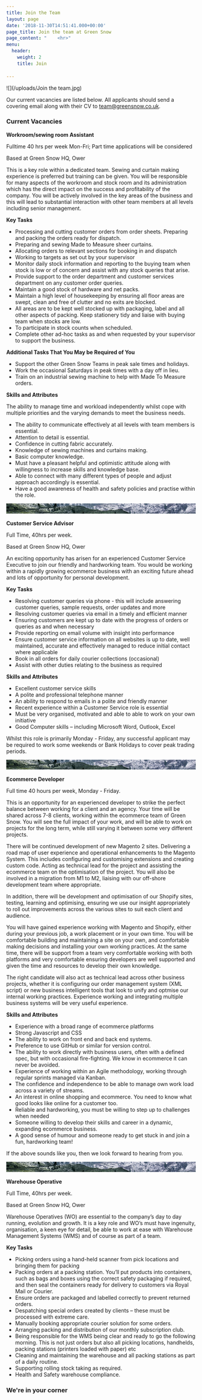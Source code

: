 ```yaml
---
title: Join the Team
layout: page
date: '2018-11-30T14:51:41.000+00:00'
page_title: Join the team at Green Snow
page_content: "    <hr>"
menu:
  header:
    weight: 2
    title: Join

---
```

![](/uploads/Join the team.jpg)

Our current vacancies are listed below.   All applicants should send a covering email along with their CV to team@greensnow.co.uk.

### Current Vacancies

**Workroom/sewing room Assistant**

Fulltime 40 hrs per week Mon-Fri; Part time applications will be considered

Based at Green Snow HQ, Ower

This is a key role within a dedicated team. Sewing and curtain making experience is preferred but training can be given.  You will be responsible for many aspects of the workroom and stock room and its administration which has the direct impact on the success and profitability of the company.  You will be actively involved in the key areas of the business and this will lead to substantial interaction with other team members at all levels including senior management.

**Key Tasks**

* Processing and cutting customer orders from order sheets.  Preparing and packing the orders ready for dispatch.
* Preparing and sewing Made to Measure sheer curtains. 
* Allocating orders to relevant sections for booking in and dispatch	
* Working to targets as set out by your supervisor
* Monitor daily stock information and reporting to the buying team when stock is low or of concern and assist with any stock queries that arise.
* Provide support to the order department and customer services department on any customer order queries.
* Maintain a good stock of hardware and net packs.
* Maintain a high level of housekeeping by ensuring all floor areas are swept, clean and free of clutter and no exits are blocked.
* All areas are to be kept well stocked up with packaging, label and all other aspects of packing.  Keep stationery tidy and liaise with buying team when stocks are low.
* To participate in stock counts when scheduled.
* Complete other ad-hoc tasks as and when requested by your supervisor to support the business.

**Additional Tasks That You May be Required of You**

* Support the other Green Snow Teams in peak sale times and holidays.
* Work the occasional Saturdays in peak times with a day off in lieu.
* Train on an industrial sewing machine to help with Made To Measure orders.

**Skills and Attributes**

The ability to manage time and workload independently whilst cope with multiple priorities and the varying demands to meet the business needs.

* The ability to communicate effectively at all levels with team members is essential.
* Attention to detail is essential.
* Confidence in cutting fabric accurately.
* Knowledge of sewing machines and curtains making.
* Basic computer knowledge.
* Must have a pleasant helpful and optimistic attitude along with willingness to increase skills and knowledge base.
* Able to connect with many different types of people and adjust approach accordingly is essential.
* Have a good awareness of health and safety policies and practise within the role.

![](/uploads/break.jpg)

**Customer Service Advisor**

Full Time, 40hrs per week.

Based at Green Snow HQ, Ower

An exciting opportunity has arisen for an experienced Customer Service Executive to join our friendly and hardworking team. You would be working within a rapidly growing ecommerce business with an exciting future ahead and lots of opportunity for personal development.

**Key Tasks**

* Resolving customer queries via phone - this will include answering customer queries, sample requests, order updates and more
* Resolving customer queries via email in a timely and efficient manner
* Ensuring customers are kept up to date with the progress of orders or queries as and when necessary
* Provide reporting on email volume with insight into performance
* Ensure customer service information on all websites is up to date, well maintained, accurate and effectively managed to reduce initial contact where applicable
* Book in all orders for daily courier collections (occasional)
* Assist with other duties relating to the business as required

**Skills and Attributes**

* Excellent customer service skills
* A polite and professional telephone manner
* An ability to respond to emails in a polite and friendly manner
* Recent experience within a Customer Service role is essential
* Must be very organised, motivated and able to able to work on your own initiative
* Good Computer skills – including Microsoft Word, Outlook, Excel

Whilst this role is primarily Monday - Friday, any successful applicant may be required to work some weekends or Bank Holidays to cover peak trading periods.

![](/uploads/break.jpg)

**Ecommerce Developer**

Full time 40 hours per week, Monday - Friday.

This is an opportunity for an experienced developer to strike the perfect balance between working for a client and an agency. Your time will be shared across 7-8 clients, working within the ecommerce team of Green Snow. You will see the full impact of your work, and will be able to work on projects for the long term, while still varying it between some very different projects.

There will be continued development of new Magento 2 sites. Delivering a road map of user experience and operational enhancements to the Magento System. This includes configuring and customising extensions and creating custom code. Acting as technical lead for the project and assisting the ecommerce team on the optimisation of the project.    You will also be involved in a migration from M1 to M2, liaising with our off-shore development team where appropriate.

In addition, there will be development and optimisation of our Shopify sites, testing, learning and optimising, ensuring we use our insight appropriately to roll out improvements across the various sites to suit each client and audience.

You will have gained experience working with Magento and Shopify, either during your previous job, a work placement or in your own time. You will be comfortable building and maintaining a site on your own, and comfortable making decisions and installing your own working practices. At the same time, there will be support from a team very comfortable working with both platforms and very comfortable ensuring developers are well supported and given the time and resources to develop their own knowledge.

The right candidate will also act as technical lead across other business projects, whether it is configuring our order management system (XML script) or new business intelligent tools that look to unify and optmise our internal working practices.   Experience working and integrating multiple business systems will be very useful experience.

**Skills and Attributes**

* Experience with a broad range of ecommerce platforms
* Strong Javascript and CSS
* The ability to work on front end and back end systems.
* Preference to use GitHub or similar for version control.
* The ability to work directly with business users, often with a defined spec, but with occasional fire-fighting. We know in ecommerce it can never be avoided.
* Experience of working within an Agile methodology, working through regular sprints managed via Kanban. 
* The confidence and independence to be able to manage own work load across a variety of streams.
* An interest in online shopping and ecommerce. You need to know what good looks like online for a customer too.
* Reliable and hardworking, you must be willing to step up to challenges when needed
* Someone willing to develop their skills and career in a dynamic, expanding ecommerce business.
* A good sense of humour and someone ready to get stuck in and join a fun, hardworking team!

If the above sounds like you, then we look forward to hearing from you.

![](/uploads/break.jpg)  

**Warehouse Operative**

Full Time, 40hrs per week.

Based at Green Snow HQ, Ower

Warehouse Operatives (WO) are essential to the company’s day to day running, evolution and growth. It is a key role and WO’s must have ingenuity, organisation, a keen eye for detail, be able to work at ease with Warehouse Management Systems (WMS) and of course as part of a team.

**Key Tasks**

* Picking orders using a hand-held scanner from pick locations and bringing them for packing
* Packing orders at a packing station. You’ll put products into containers, such as bags and boxes using the correct safety packaging if required, and then seal the containers ready for delivery to customers via Royal Mail or Courier.
* Ensure orders are packaged and labelled correctly to prevent returned orders.
* Despatching special orders created by clients – these must be processed with extreme care.
* Manually booking appropriate courier solution for some orders.
* Arranging packing and distribution of our monthly subscription club.
* Being responsible for the WMS being clear and ready to go the following morning. This is not just orders but also all picking locations, handhelds, packing stations (printers loaded with paper) etc
* Cleaning and maintaining the warehouse and all packing stations as part of a daily routine.
* Supporting rolling stock taking as required.
* Health and Safety warehouse compliance.

### We're in your corner